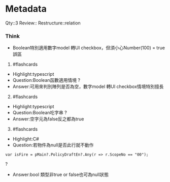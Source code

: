 # Metadata
Qty::3
Review::
Restructure::relation

### Think



- Boolean特別適用數字model 轉UI checkbox，但須小心Number(100) = true誤區



1. #flashcards 
- Highlight:typescript
- Question:Boolean函數適用情境
?
- Answer:可用來判別陣列是否為空，數字model 轉UI checkbox情境特別擅長

2. #flashcards 
- Highlight:typescript
- Question:Boolean吃字串
?
- Answer:空字元為false反之都為true

3. #flashcards 
- Highlight:C#
- Question:若物件為null是否此行就不動作
```
var isFire = pMain?.PolicyDraftEn?.Any(r => r.ScopeNo == "00");
```
?
- Answer:bool 類型非true or false也可為null狀態
